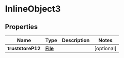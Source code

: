 

# InlineObject3

## Properties

Name | Type | Description | Notes
------------ | ------------- | ------------- | -------------
**truststoreP12** | [**File**](File.md) |  |  [optional]



